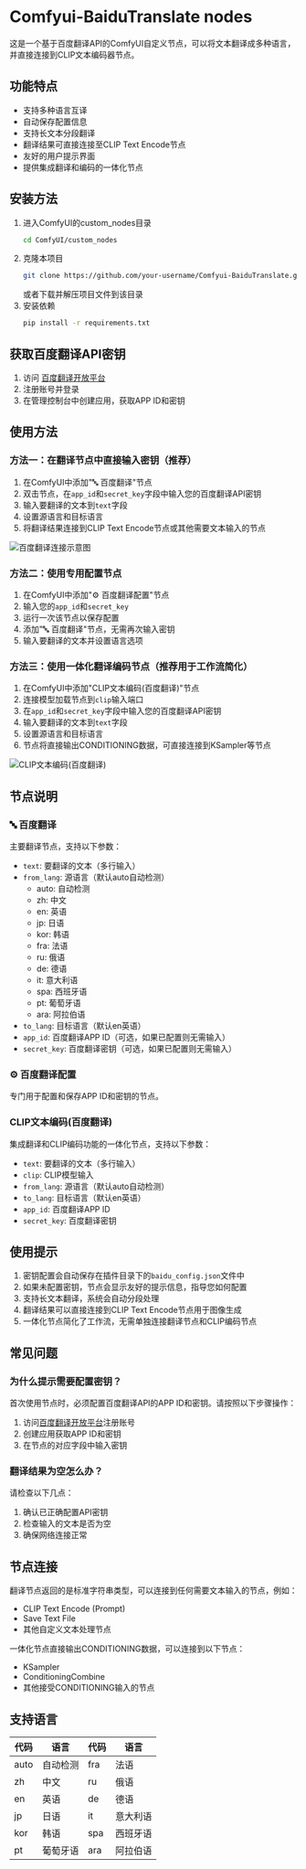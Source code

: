 # Comfyui-BaiduTranslate nodes

这是一个基于百度翻译API的ComfyUI自定义节点，可以将文本翻译成多种语言，并直接连接到CLIP文本编码器节点。

## 功能特点

- 支持多种语言互译
- 自动保存配置信息
- 支持长文本分段翻译
- 翻译结果可直接连接至CLIP Text Encode节点
- 友好的用户提示界面
- 提供集成翻译和编码的一体化节点

## 安装方法

1. 进入ComfyUI的custom_nodes目录
   ```bash
   cd ComfyUI/custom_nodes
   ```
2. 克隆本项目
   ```bash
   git clone https://github.com/your-username/Comfyui-BaiduTranslate.git
   ```
   或者下载并解压项目文件到该目录
3. 安装依赖
   ```bash
   pip install -r requirements.txt
   ```

## 获取百度翻译API密钥

1. 访问 [百度翻译开放平台](https://fanyi-api.baidu.com/)
2. 注册账号并登录
3. 在管理控制台中创建应用，获取APP ID和密钥

## 使用方法

### 方法一：在翻译节点中直接输入密钥（推荐）

1. 在ComfyUI中添加"🔤 百度翻译"节点
2. 双击节点，在`app_id`和`secret_key`字段中输入您的百度翻译API密钥
3. 输入要翻译的文本到`text`字段
4. 设置源语言和目标语言
5. 将翻译结果连接到CLIP Text Encode节点或其他需要文本输入的节点

![百度翻译连接示意图](./README.assets/%E7%99%BE%E5%BA%A6%E7%BF%BB%E8%AF%91%E8%BF%9E%E6%8E%A5%E7%A4%BA%E6%84%8F%E5%9B%BE-1753339527487-3.png)

### 方法二：使用专用配置节点

1. 在ComfyUI中添加"⚙️ 百度翻译配置"节点
2. 输入您的`app_id`和`secret_key`
3. 运行一次该节点以保存配置
4. 添加"🔤 百度翻译"节点，无需再次输入密钥
5. 输入要翻译的文本并设置语言选项

### 方法三：使用一体化翻译编码节点（推荐用于工作流简化）

1. 在ComfyUI中添加"CLIP文本编码(百度翻译)"节点
2. 连接模型加载节点到`clip`输入端口
3. 在`app_id`和`secret_key`字段中输入您的百度翻译API密钥
4. 输入要翻译的文本到`text`字段
5. 设置源语言和目标语言
6. 节点将直接输出CONDITIONING数据，可直接连接到KSampler等节点

![CLIP文本编码(百度翻译)](./README.assets/CLIP%E6%96%87%E6%9C%AC%E7%BC%96%E7%A0%81(%E7%99%BE%E5%BA%A6%E7%BF%BB%E8%AF%91).png)

## 节点说明

### 🔤 百度翻译

主要翻译节点，支持以下参数：
- `text`: 要翻译的文本（多行输入）
- `from_lang`: 源语言（默认auto自动检测）
  - auto: 自动检测
  - zh: 中文
  - en: 英语
  - jp: 日语
  - kor: 韩语
  - fra: 法语
  - ru: 俄语
  - de: 德语
  - it: 意大利语
  - spa: 西班牙语
  - pt: 葡萄牙语
  - ara: 阿拉伯语
- `to_lang`: 目标语言（默认en英语）
- `app_id`: 百度翻译APP ID（可选，如果已配置则无需输入）
- `secret_key`: 百度翻译密钥（可选，如果已配置则无需输入）

### ⚙️ 百度翻译配置

专门用于配置和保存APP ID和密钥的节点。

### CLIP文本编码(百度翻译)

集成翻译和CLIP编码功能的一体化节点，支持以下参数：
- `text`: 要翻译的文本（多行输入）
- `clip`: CLIP模型输入
- `from_lang`: 源语言（默认auto自动检测）
- `to_lang`: 目标语言（默认en英语）
- `app_id`: 百度翻译APP ID
- `secret_key`: 百度翻译密钥

## 使用提示

1. 密钥配置会自动保存在插件目录下的`baidu_config.json`文件中
2. 如果未配置密钥，节点会显示友好的提示信息，指导您如何配置
3. 支持长文本翻译，系统会自动分段处理
4. 翻译结果可以直接连接到CLIP Text Encode节点用于图像生成
5. 一体化节点简化了工作流，无需单独连接翻译节点和CLIP编码节点

## 常见问题

### 为什么提示需要配置密钥？

首次使用节点时，必须配置百度翻译API的APP ID和密钥。请按照以下步骤操作：
1. 访问[百度翻译开放平台](https://fanyi-api.baidu.com/product/113)注册账号
2. 创建应用获取APP ID和密钥
3. 在节点的对应字段中输入密钥

### 翻译结果为空怎么办？

请检查以下几点：
1. 确认已正确配置API密钥
2. 检查输入的文本是否为空
3. 确保网络连接正常

## 节点连接

翻译节点返回的是标准字符串类型，可以连接到任何需要文本输入的节点，例如：
- CLIP Text Encode (Prompt)
- Save Text File
- 其他自定义文本处理节点

一体化节点直接输出CONDITIONING数据，可以连接到以下节点：
- KSampler
- ConditioningCombine
- 其他接受CONDITIONING输入的节点

## 支持语言

| 代码 | 语言   | 代码 | 语言     |
|------|--------|------|----------|
| auto | 自动检测 | fra  | 法语     |
| zh   | 中文   | ru   | 俄语     |
| en   | 英语   | de   | 德语     |
| jp   | 日语   | it   | 意大利语 |
| kor  | 韩语   | spa  | 西班牙语 |
| pt   | 葡萄牙语 | ara  | 阿拉伯语 |